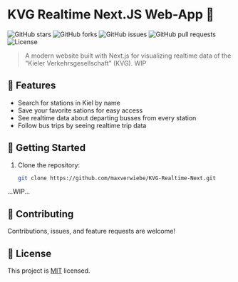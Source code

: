# KVG Realtime Next.JS Web-App 🚀

![GitHub stars](https://img.shields.io/github/stars/maxverwiebe/KVG-Realtime-Next?style=social)
![GitHub forks](https://img.shields.io/github/forks/maxverwiebe/KVG-Realtime-Next?style=social)
![GitHub issues](https://img.shields.io/github/issues/maxverwiebe/KVG-Realtime-Next)
![GitHub pull requests](https://img.shields.io/github/issues-pr/maxverwiebe/KVG-Realtime-Next)
![License](https://img.shields.io/github/license/maxverwiebe/KVG-Realtime-Next)

> A modern website built with Next.js for visualizing realtime data of the "Kieler Verkehrsgesellschaft" (KVG).
> WIP

## 🌟 Features

- Search for stations in Kiel by name
- Save your favorite sations for easy access
- See realtime data about departing busses from every station
- Follow bus trips by seeing realtime trip data

## 🚀 Getting Started

1. Clone the repository:
   ```bash
   git clone https://github.com/maxverwiebe/KVG-Realtime-Next.git
   ```
...WIP...


## 🤝 Contributing

Contributions, issues, and feature requests are welcome!

## 📜 License

This project is [MIT](./LICENSE) licensed.

